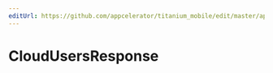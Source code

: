 ```yaml
---
editUrl: https://github.com/appcelerator/titanium_mobile/edit/master/apidoc/Modules/Cloud/Users/Users.yml
---
```

# CloudUsersResponse

<TypeHeader/>

<ApiDocs/>
